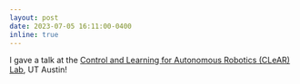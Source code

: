 ```yaml
---
layout: post
date: 2023-07-05 16:11:00-0400
inline: true
---
```


I gave a talk at the [Control and Learning for Autonomous Robotics (CLeAR) Lab](https://clearoboticslab.github.io/), UT Austin!